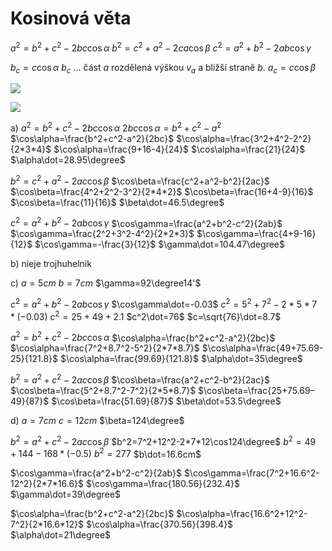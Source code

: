 # Kosinová věta
$a^2=b^2+c^2-2bc\cos\alpha$
$b^2=c^2+a^2-2ca\cos\beta$
$c^2=a^2+b^2-2ab\cos\gamma$

$b_c=c\cos\alpha$
$b_c$ … část $a$ rozdělená výškou $v_a$ a bližší straně $b$.
$a_c=c\cos\beta$

![](Pasted%20image%2020230417192048.png)

![](Pasted%20image%2020230419091807.png)

a)
$a^2=b^2+c^2-2bc\cos\alpha$
$2bc\cos\alpha=b^2+c^2-a^2$
$\cos\alpha=\frac{b^2+c^2-a^2}{2bc}$
$\cos\alpha=\frac{3^2+4^2-2^2}{2*3*4}$
$\cos\alpha=\frac{9+16-4}{24}$
$\cos\alpha=\frac{21}{24}$
$\alpha\dot=28.95\degree$

$b^2=c^2+a^2-2ac\cos\beta$
$\cos\beta=\frac{c^2+a^2-b^2}{2ac}$
$\cos\beta=\frac{4^2+2^2-3^2}{2*4*2}$
$\cos\beta=\frac{16+4-9}{16}$
$\cos\beta=\frac{11}{16}$
$\beta\dot=46.5\degree$

$c^2=a^2+b^2-2ab\cos\gamma$
$\cos\gamma=\frac{a^2+b^2-c^2}{2ab}$
$\cos\gamma=\frac{2^2+3^2-4^2}{2*2*3}$
$\cos\gamma=\frac{4+9-16}{12}$
$\cos\gamma=-\frac{3}{12}$
$\gamma\dot=104.47\degree$

b)
nieje trojhuhelnik

c)
$a=5cm$
$b=7cm$
$\gamma=92\degree14'$

$c^2=a^2+b^2-2ab\cos\gamma$
$\cos\gamma\dot=-0.03$
$c^2=5^2+7^2-2*5*7*(-0.03)$
$c^2=25+49+2.1$
$c^2\dot=76$
$c=\sqrt{76}\dot=8.7$

$a^2=b^2+c^2-2bc\cos\alpha$
$\cos\alpha=\frac{b^2+c^2-a^2}{2bc}$
$\cos\alpha=\frac{7^2+8.7^2-5^2}{2*7*8.7}$
$\cos\alpha=\frac{49+75.69-25}{121.8}$
$\cos\alpha=\frac{99.69}{121.8}$
$\alpha\dot=35\degree$

$b^2=a^2+c^2-2ac\cos\beta$
$\cos\beta=\frac{a^2+c^2-b^2}{2ac}$
$\cos\beta=\frac{5^2+8.7^2-7^2}{2*5*8.7}$
$\cos\beta=\frac{25+75.69–49}{87}$
$\cos\beta=\frac{51.69}{87}$
$\beta\dot=53.5\degree$

d)
$a=7cm$
$c=12cm$
$\beta=124\degree$

$b^2=a^2+c^2-2ac\cos\beta$
$b^2=7^2+12^2-2*7*12\cos124\degree$
$b^2=49+144-168*(-0.5)$
$b^2=277$
$b\dot=16.6cm$

$\cos\gamma=\frac{a^2+b^2-c^2}{2ab}$
$\cos\gamma=\frac{7^2+16.6^2-12^2}{2*7*16.6}$
$\cos\gamma=\frac{180.56}{232.4}$
$\gamma\dot=39\degree$

$\cos\alpha=\frac{b^2+c^2-a^2}{2bc}$
$\cos\alpha=\frac{16.6^2+12^2-7^2}{2*16.6*12}$
$\cos\alpha=\frac{370.56}{398.4}$
$\alpha\dot=21\degree$
